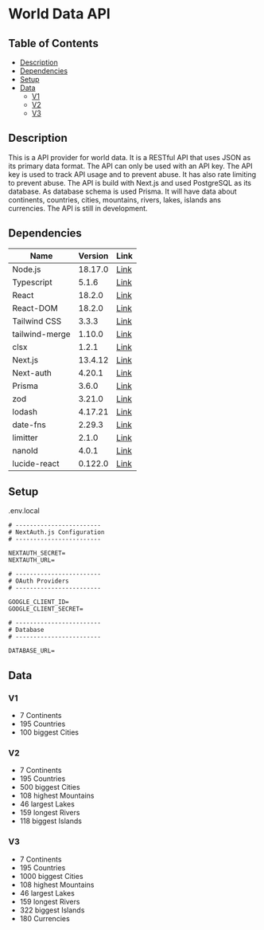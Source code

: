 # World Data API

## Table of Contents

- [Description](#description)
- [Dependencies](#dependencies)
- [Setup](#setup)
- [Data](#data)
  - [V1](#v1)
  - [V2](#v2)
  - [V3](#v3)

## Description

This is a API provider for world data. It is a RESTful API that uses JSON as its primary data format. The API can only be used with an API key. The API key is used to track API usage and to prevent abuse. It has also rate limiting to prevent abuse. The API is build with Next.js and used PostgreSQL as its database. As database schema is used Prisma. It will have data about continents, countries, cities, mountains, rivers, lakes, islands ans currencies. The API is still in development.

## Dependencies

| Name           | Version | Link                                                 |
| -------------- | ------- | ---------------------------------------------------- |
| Node.js        | 18.17.0 | [Link](https://nodejs.org/en/)                       |
| Typescript     | 5.1.6   | [Link](https://www.typescriptlang.org/)              |
| React          | 18.2.0  | [Link](https://reactjs.org/)                         |
| React-DOM      | 18.2.0  | [Link](https://reactjs.org/)                         |
| Tailwind CSS   | 3.3.3   | [Link](https://tailwindcss.com/)                     |
| tailwind-merge | 1.10.0  | [Link](https://www.npmjs.com/package/tailwind-merge) |
| clsx           | 1.2.1   | [Link](https://www.npmjs.com/package/clsx)           |
| Next.js        | 13.4.12 | [Link](https://nextjs.org/)                          |
| Next-auth      | 4.20.1  | [Link](https://next-auth.js.org/)                    |
| Prisma         | 3.6.0   | [Link](https://www.prisma.io/)                       |
| zod            | 3.21.0  | [Link](https://www.npmjs.com/package/zod)            |
| lodash         | 4.17.21 | [Link](https://lodash.com/)                          |
| date-fns       | 2.29.3  | [Link](https://date-fns.org/)                        |
| limitter       | 2.1.0   | [Link](https://www.npmjs.com/package/limiter)        |
| nanoId         | 4.0.1   | [Link](https://www.npmjs.com/package/nanoid)         |
| lucide-react   | 0.122.0 | [Link](https://www.npmjs.com/package/lucide-react)   |

## Setup

.env.local

```env
# ------------------------
# NextAuth.js Configuration
# ------------------------

NEXTAUTH_SECRET=
NEXTAUTH_URL=

# ------------------------
# OAuth Providers
# ------------------------

GOOGLE_CLIENT_ID=
GOOGLE_CLIENT_SECRET=

# ------------------------
# Database
# ------------------------

DATABASE_URL=
```

## Data

### V1

- 7 Continents
- 195 Countries
- 100 biggest Cities

### V2

- 7 Continents
- 195 Countries
- 500 biggest Cities
- 108 highest Mountains
- 46 largest Lakes
- 159 longest Rivers
- 118 biggest Islands

### V3

- 7 Continents
- 195 Countries
- 1000 biggest Cities
- 108 highest Mountains
- 46 largest Lakes
- 159 longest Rivers
- 322 biggest Islands
- 180 Currencies

